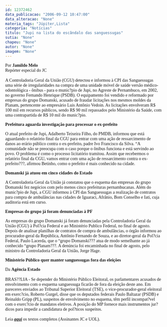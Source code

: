 ```yaml
---
id: 12372462
data_publicacao: "2006-09-12 10:47:00"
data_alteracao: "None"
materia_tags: "Júpiter,Lista"
categoria: "Notícias"
titulo: "Jupi na lista do escândalo das sanguessugas"
sutia: "None"
chapeu: "None"
autor: "None"
imagem: "None"
---
```

<p><span style="font-family: Verdana;">Por <strong>Jamildo Melo</strong><br />Rep&oacute;rter especial do JC<br /><br />A Controladoria Geral da Uni&atilde;o (CGU) detectou e informou &agrave; CPI das Sanguessugas uma s&eacute;rie de irregularidades na compra de uma unidade m&oacute;vel de sa&uacute;de vers&atilde;o m&eacute;dico-odontol&oacute;gica - &ocirc;nibus - para o munic?pio de Jupi, no Agreste de Pernambuco, em 2002, no governo Fernando Henrique (PSDB). O equipamento foi vendido e reformado por empresas do grupo Domanski, acusado de fraudar licita&ccedil;&otilde;es nos mesmos moldes da Planam, pertencente ao empres&aacute;rio Luis Ant&ocirc;nio Vedoin. As licita&ccedil;&otilde;es envolveram R$ 100 mil em recursos p&uacute;blicos, sendo R$ 90 mil repassados pelo Minist&eacute;rio da Sa&uacute;de, com uma contrapartida de R$ 10 mil do munic?pio.</span></p>
<p><span style="font-family: Verdana;"><strong>Prefeitura aguarda investiga&ccedil;&atilde;o para processar o ex-prefeito</strong></span></p>
<p><span style="font-family: Verdana;">O atual prefeito de Jupi, Adalberto Teixeira Filho, do PMDB, informou que est&aacute; aguardando o relat&oacute;rio final da CGU para entrar com uma a&ccedil;&atilde;o de ressarcimento de danos ao er&aacute;rio p&uacute;blico contra o ex-prefeito, padre Ivo Francisco da Silva. &ldquo;A comunidade n&atilde;o se preocupa com o caso porque o &ocirc;nibus funciona e est&aacute; servindo ao povo. O problema &eacute; como o processo licitat&oacute;rio tramitou. Assim que recebermos o relat&oacute;rio final da CGU, vamos entrar com uma a&ccedil;&atilde;o de ressarcimento contra o ex-prefeito???, afirmou Betinho, como o prefeito &eacute; mais conhecido na cidade.</span></p>
<p><span style="font-family: Verdana;"><strong>Domanski j&aacute; atuou em cinco cidades do Estado</strong></span></p>
<p><span style="font-family: Verdana;">A Controladoria Geral da Uni&atilde;o j&aacute; constatou que o esquema das empresas do grupo Domanski fez neg&oacute;cios com pelo menos cinco prefeituras pernambucanas. Al&eacute;m do munic?pio de Jupi, a CGU informou &agrave; CPI das Sanguessugas a realiza&ccedil;&atilde;o de contratos para compra de ambul&acirc;ncias nas cidades de Iguaraci, Afr&acirc;nio, Bom Conselho e Iati, cuja auditoria est&aacute; em curso.</span></p>
<p><span style="font-family: Verdana;"><strong>Empresas do grupo j&aacute; foram denunciadas &agrave; PF</strong></span></p>
<p><span style="font-family: Verdana;">As empresas do grupo Domanski j&aacute; foram denunciadas pela Controladoria Geral da Uni&atilde;o (CGU) &agrave; Pol?cia Federal e ao Minist&eacute;rio Publico Federal, no final de agosto. Depois de analisar planilhas de contratos de compra de ambul&acirc;ncias, o &oacute;rg&atilde;o informou ao procurador-geral da Rep&uacute;blica, Ant&ocirc;nio Fernando de Souza, e ao diretor-geral da Pol?cia Federal, Paulo Lacerda, que o &ldquo;grupo Domanski??? atua de modo semelhante ao j&aacute; conhecido &ldquo;grupo Planam???. A den&uacute;ncia foi encaminhada no final de agosto, pelo ministro da Controladoria Geral da Uni&atilde;o, Jorge Hage.</span></p>
<p><span style="font-family: Verdana;"><strong>Minist&eacute;rio P&uacute;blico quer manter sanguessugas fora das elei&ccedil;&otilde;es </strong></span></p>
<p><span style="font-family: Verdana;">Da <strong>Ag&ecirc;ncia Estado</strong><br /><br />BRAS??LIA - Se depender do Minist&eacute;rio P&uacute;blico Eleitoral, os parlamentares acusados de envolvimento com o esquema sanguessuga ficar&atilde;o de fora da elei&ccedil;&atilde;o deste ano. Em pareceres enviados ao Tribunal Superior Eleitoral (TSE), o vice-procurador-geral eleitoral em exerc?cio, Roberto Gurgel, disse que os deputados federais Paulo Baltazar (PSDB) e Reinaldo Gripp (PL), suspeitos de envolvimento no esquema, t&ecirc;m perfil incompat?vel com o exerc?cio de mandatos eletivos. A posi&ccedil;&atilde;o do MP fornece mais instrumentos jur?dicos para impedir a candidatura de pol?ticos suspeitos.<br /><br />Leia <strong><em><a href="http://fivenews.sjcc.com.br/https:/jc3.uol.com.br/jornal/2006/09/12/not_200412.php" target="_blank" rel="noopener noreferrer">aqui</a></em></strong> os textos completos (Assinantes JC e UOL).</span></p>
